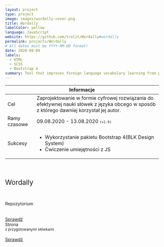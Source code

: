 ```yaml
---
layout: project
type: project
image: images/wordally-cover.png
title: Wordally
labelColor: yellow
language: JavaScript
website: https://github.com/trolit/Wordally#wordally
permalink: projects/Wordally
# All dates must be YYYY-MM-DD format!
date: 2020-08-09
labels:
  - HTML
  - SCSS
  - Bootstrap 4
summary: Tool that improves foreign language vocabulary learning from personal experience(short learning intervals, better effects).
---
```


<table class="ui celled striped tablet stackable table">
  <thead>
    <tr><th colspan="3">
      Informacje
    </th>
  </tr></thead>
  <tbody>
    <tr>
      <td>
        <i class="info circle icon"></i> Cel
      </td>
      <td class="justify-text font-balooChettan2">Zaprojektowanie w formie cyfrowej rozwiązania do efektywnej nauki słówek z języka obcego w sposób z którego dawniej korzystał jej autor.</td>
    </tr>
    <tr>
      <td class="collapsing">
        <i class="clock icon"></i> Ramy czasowe
      </td>
      <td class="font-balooChettan2">
      09.08.2020 - 13.08.2020 <small><kbd>(v1.0)</kbd></small>
      </td>
    </tr>
    <tr>
      <td>
        <i class="star icon"></i> Sukcesy
      </td>
      <td>
        <ul class="font-balooChettan2">
          <li>Wykorzystanie pakietu Bootstrap 4(BLK Design System)</li>
          <li>Ćwiczenie umiejętności z JS</li>
        </ul>
      </td>
    </tr>
  </tbody>
</table>

<div class="ui placeholder segment">
  <div class="ui one column stackable center aligned grid">
    <p style="font-size: 160%; padding: 5% 0% 5% 0%;">Wordally</p>
  </div>
  <div class="ui two column stackable center aligned grid">
    <div class="middle aligned row">
      <div class="column">
        <div class="ui icon header font-balooChettan2">
          <i class="github icon"></i>
          Repozytorium<br/><br/>
        </div>
        <br>
        <a href="https://github.com/trolit/Wordally" target="_blank">
        <div class="ui animated javascript button" onclick="this.blur();" tabindex="0">
          <div class="visible content font-balooChettan2">Sprawdź</div>
          <div class="hidden content">
            <i class="right arrow icon"></i>
          </div>
        </div>
        </a>
      </div>
      <div class="column">
        <div class="ui icon header font-balooChettan2">
          <i class="newspaper outline icon"></i>
          Strona<br><span style="font-size: 12px;">z przygotowanymi słówkami</span>
        </div>
        <br>
        <a href="https://trolit.github.io/Wordally/?&word=dog&translation=pies&word=cat&translation=kot&word=ogre&translation=ogr&word=pigeon&translation=go%C5%82%C4%85b&word=monster&translation=potw%C3%B3r&word=fire&translation=ogie%C5%84&word=kitchen&translation=kuchnia&word=house&translation=dom&word=shoot&translation=strzela%C4%87" target="_blank">
        <div class="ui animated javascript button" onclick="this.blur();" tabindex="0">
          <div class="visible content font-balooChettan2">Sprawdź</div>
          <div class="hidden content">
            <i class="right arrow icon"></i>
          </div>
        </div>
        </a>
      </div>
    </div>
  </div>
</div>

